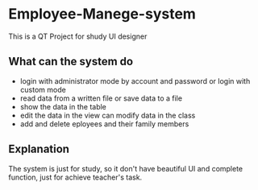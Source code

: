 # Employee-Manege-system
This is a QT Project for shudy UI designer

## What can the system do 
* login with administrator mode by account and password or login with custom mode
* read data from a written file or save data to a file
* show the data in the table
* edit the data in the view can modify data in the class
* add and delete eployees and their family members

## Explanation
The system  is just for study, so it don't have beautiful UI and complete function, just for achieve teacher's task.
